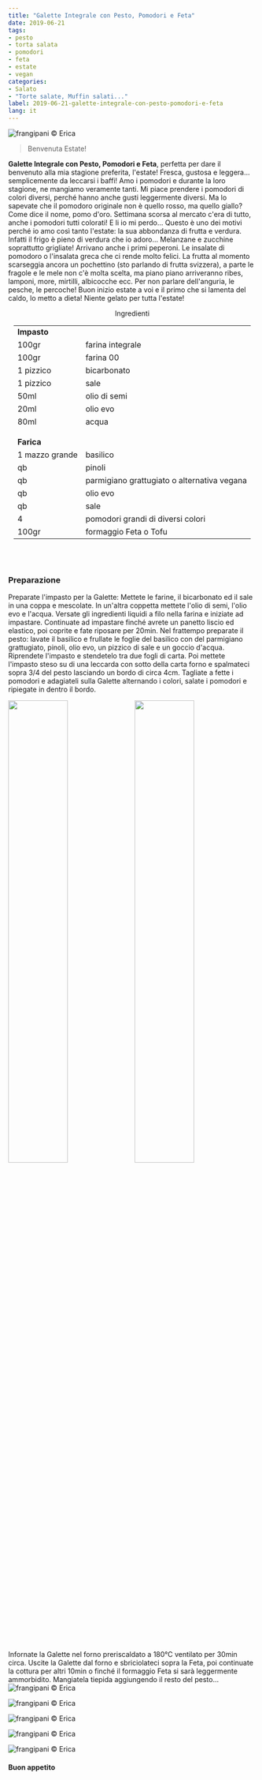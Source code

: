 ```yaml
---
title: "Galette Integrale con Pesto, Pomodori e Feta"
date: 2019-06-21
tags:
- pesto
- torta salata
- pomodori
- feta
- estate
- vegan
categories:
- Salato
- "Torte salate, Muffin salati..."
label: 2019-06-21-galette-integrale-con-pesto-pomodori-e-feta
lang: it
---
```

![](../2019-06-21-galette-integrale-con-pesto-pomodori-e-feta/header.jpeg "frangipani © Erica")

> Benvenuta Estate!

**Galette Integrale con Pesto, Pomodori e Feta**, perfetta per dare il benvenuto alla mia stagione preferita, l'estate! Fresca, gustosa e leggera... semplicemente da leccarsi i baffi! Amo i pomodori e durante la loro stagione, ne mangiamo veramente tanti. Mi piace prendere i pomodori di colori diversi, perché hanno anche gusti leggermente diversi. Ma lo sapevate che il pomodoro originale non è quello rosso, ma quello giallo? Come dice il nome, pomo d'oro. Settimana scorsa al mercato c'era di tutto, anche i pomodori tutti colorati! E li io mi perdo... Questo è uno dei motivi perché io amo così tanto l'estate: la sua abbondanza di frutta e verdura. Infatti il frigo è pieno di verdura che io adoro... Melanzane e zucchine soprattutto grigliate! Arrivano anche i primi peperoni. Le insalate di pomodoro o l'insalata greca che ci rende molto felici. La frutta al momento scarseggia ancora un pochettino (sto parlando di frutta svizzera), a parte le fragole e le mele non c'è molta scelta, ma piano piano arriveranno ribes, lamponi, more, mirtilli, albicocche ecc. Per non parlare dell'anguria, le pesche, le percoche! 
Buon inizio estate a voi e il primo che si lamenta del caldo, lo metto a dieta! Niente gelato per tutta l'estate!

<div id="wrapper" style="text-align: center">
  <div id="yourdiv" style="display: inline-block;">
    <div class="ingredients" itemscope itemtype="http://schema.org/Recipe">
      <span itemprop="name" style="display:none;">Galette Integrale con Pesto, Pomodori e Feta</span>
      <span itemprop="recipeCategory" style="display:none;">Salato</span>
      <img itemprop="image" style="display:none;" class="ignore-gallery-item" src="../2019-06-21-galette-integrale-con-pesto-pomodori-e-feta/header.jpeg"/>
      <span itemprop="author" style="display:none;">Erica Raiano</span>
      <span itemprop="description" style="display:none;">Galette Integrale con Pesto, Pomodori e Feta, perfetta per dare il benvenuto alla mia stagione preferita, l'estate! Fresca, gustosa e leggera...</span>
      <div class="ingredients-title">Ingredienti</div>
      <table>
        <tbody>
          <tr>
            <td colspan="2"><b>Impasto</b></td>
          </tr>
          <tr itemprop="recipeIngredient">
            <td>100gr</td>
            <td>farina integrale</td>
          </tr>
          <tr itemprop="recipeIngredient">
            <td>100gr</td>
            <td>farina 00</td>
          </tr>
          <tr itemprop="recipeIngredient">
            <td>1 pizzico</td>
            <td>bicarbonato</td>
          </tr>
          <tr itemprop="recipeIngredient">
            <td>1 pizzico</td>
            <td>sale</td>
          </tr>
          <tr itemprop="recipeIngredient">
            <td>50ml</td>
            <td>olio di semi</td>
          </tr>
          <tr itemprop="recipeIngredient">
            <td>20ml</td>
            <td>olio evo</td>
          </tr>
          <tr itemprop="recipeIngredient">
            <td>80ml</td>
            <td>acqua</td>
          </tr>
          <tr style="height: 15px;"></tr>
          <tr>          
            <td colspan="2"><b>Farica</b></td>
          </tr>
          <tr itemprop="recipeIngredient">
            <td>1 mazzo grande</td>
            <td>basilico</td>
          </tr>
          <tr itemprop="recipeIngredient">
            <td>qb</td>
            <td>pinoli</td>
          </tr>
          <tr itemprop="recipeIngredient">
            <td>qb</td>
            <td>parmigiano grattugiato o alternativa vegana</td>
          </tr>
          <tr itemprop="recipeIngredient">
            <td>qb</td>
            <td>olio evo</td>
          </tr>
          <tr itemprop="recipeIngredient">
            <td>qb</td>
            <td>sale</td>
          </tr>
          <tr itemprop="recipeIngredient">
            <td>4</td>
            <td>pomodori grandi di diversi colori</td>
          </tr>
          <tr itemprop="recipeIngredient">
            <td>100gr</td>
            <td>formaggio Feta o Tofu</td>
          </tr>
        </tbody>
      </table>
      <br></br>
    </div>
  </div>
</div>


<h3>
  <font color="grey">
    <i class="fa-solid fa-gears"></i>
  </font> Preparazione
</h3>

Preparate l'impasto per la Galette: Mettete le farine, il bicarbonato ed il sale in una coppa e mescolate. In un'altra coppetta mettete l'olio di semi, l'olio evo e l'acqua. Versate gli ingredienti liquidi a filo nella farina e iniziate ad impastare. Continuate ad impastare finché avrete un panetto liscio ed elastico, poi coprite e fate riposare per 20min. Nel frattempo preparate il pesto: lavate il basilico e frullate le foglie del basilico con del parmigiano grattugiato, pinoli, olio evo, un pizzico di sale e un goccio d'acqua. Riprendete l'impasto e stendetelo tra due fogli di carta. Poi mettete l'impasto steso su di una leccarda con sotto della carta forno e spalmateci sopra 3/4 del pesto lasciando un bordo di circa 4cm. Tagliate a fette i pomodori e adagiateli sulla Galette alternando i colori, salate i pomodori e ripiegate in dentro il bordo.
<p>
  <div style="width: 100%; margin-bottom: 0">
    <img style="float: left; width: 49%; margin-right: 1%" src="../2019-06-21-galette-integrale-con-pesto-pomodori-e-feta/pesto.jpeg" alt="" title="frangipani © Erica" />
    <img style="float: left; width: 49%; margin-left: 1%" src="../2019-06-21-galette-integrale-con-pesto-pomodori-e-feta/teglia.jpeg" alt="" title="frangipani © Erica" />
    <div style="clear: both"></div>
  </div>
</p>

Infornate la Galette nel forno preriscaldato a 180°C ventilato per 30min circa. Uscite la Galette dal forno e sbriciolateci sopra la Feta, poi continuate la cottura per altri 10min o finché il formaggio Feta si sarà leggermente ammorbidito. Mangiatela tiepida aggiungendo il resto del pesto...
![](../2019-06-21-galette-integrale-con-pesto-pomodori-e-feta/risultato1.jpeg "frangipani © Erica")

![](../2019-06-21-galette-integrale-con-pesto-pomodori-e-feta/risultato2.jpeg "frangipani © Erica")

![](../2019-06-21-galette-integrale-con-pesto-pomodori-e-feta/risultato3.jpeg "frangipani © Erica")

![](../2019-06-21-galette-integrale-con-pesto-pomodori-e-feta/risultato4.jpeg "frangipani © Erica")

![](../2019-06-21-galette-integrale-con-pesto-pomodori-e-feta/risultato5.jpeg "frangipani © Erica")

<h4>Buon appetito
  <font color="red">
    <i class="fa-regular fa-face-smile"></i>
  </font>
</h4>
